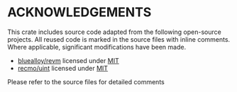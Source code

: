 # ACKNOWLEDGEMENTS
This crate includes source code adapted from the following open-source projects. All reused code is marked in the source files with inline comments. Where applicable, significant modifications have been made.

  - [bluealloy/revm](https://github.com/bluealloy/revm) licensed under [MIT](https://github.com/bluealloy/revm/blob/main/LICENSE)
  - [recmo/uint](https://github.com/recmo/uint) licensed under [MIT](https://github.com/recmo/uint/blob/main/LICENSE)

Please refer to the source files for detailed comments